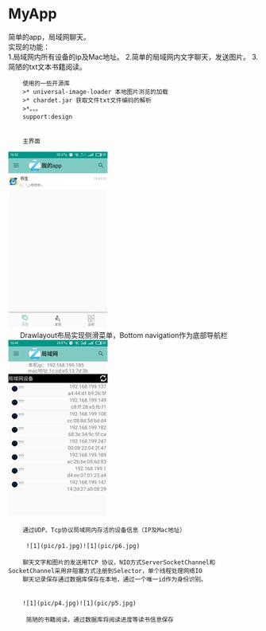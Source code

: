 # MyApp
简单的app，局域网聊天。
<br>
实现的功能：<br>
        1.局域网内所有设备的ip及Mac地址。
        2.简单的局域网内文字聊天，发送图片。
        3.简陋的txt文本书籍阅读。

        使用的一些开源库
        >* universal-image-loader 本地图片浏览的加载
        >* chardet.jar 获取文件txt文件编码的解析
        >*。。。
        support:design


        主界面
![1](pic/p2.jpg)<br>
        Drawlayout布局实现侧滑菜单，Bottom navigation作为底部导航栏
        ![1](pic/p3.jpg)
        
        通过UDP、Tcp协议局域网内存活的设备信息（IP及Mac地址）
        
         ![1](pic/p1.jpg)![1](pic/p6.jpg)
         
        聊天文字和图片的发送用TCP 协议，NIO方式ServerSocketChannel和SocketChannel采用非阻塞方式注册到Selector，单个线程处理网络IO
        聊天记录保存通过数据库保存在本地，通过一个唯一id作为身份识别。
        
        
        ![1](pic/p4.jpg)![1](pic/p5.jpg)
        
         简陋的书籍阅读，通过数据库将阅读进度等读书信息保存



